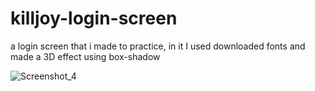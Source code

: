 # killjoy-login-screen
 a login screen that i made to practice, in it I used downloaded fonts and made a 3D effect using box-shadow
 
 
![Screenshot_4](https://user-images.githubusercontent.com/96029412/198728830-8c5a5589-7db2-45c0-a743-6002778e991b.png)
